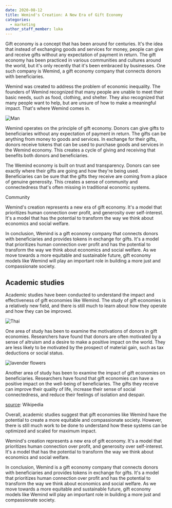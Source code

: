 ```yaml
---
date: 2020-08-12
title: Wemind's Creation: A New Era of Gift Economy
categories:
  - marketing
author_staff_member: luka
---
```

Gift economy is a concept that has been around for centuries. It's the idea that instead of exchanging goods and services for money, people can give and receive gifts without any expectation of payment in return. The gift economy has been practiced in various communities and cultures around the world, but it's only recently that it's been embraced by businesses. One such company is Wemind, a gift economy company that connects donors with beneficiaries.

Wemind was created to address the problem of economic inequality. The founders of Wemind recognized that many people are unable to meet their basic needs, such as food, clothing, and shelter. They also recognized that many people want to help, but are unsure of how to make a meaningful impact. That's where Wemind comes in.

![Man](https://source.unsplash.com/random/1500x1146)

Wemind operates on the principle of gift economy. Donors can give gifts to beneficiaries without any expectation of payment in return. The gifts can be anything from money to goods and services. In exchange for their gifts, donors receive tokens that can be used to purchase goods and services in the Wemind economy. This creates a cycle of giving and receiving that benefits both donors and beneficiaries.

The Wemind economy is built on trust and transparency. Donors can see exactly where their gifts are going and how they're being used. Beneficiaries can be sure that the gifts they receive are coming from a place of genuine generosity. This creates a sense of community and connectedness that's often missing in traditional economic systems.

Community

Wemind's creation represents a new era of gift economy. It's a model that prioritizes human connection over profit, and generosity over self-interest. It's a model that has the potential to transform the way we think about economics and social welfare.

In conclusion, Wemind is a gift economy company that connects donors with beneficiaries and provides tokens in exchange for gifts. It's a model that prioritizes human connection over profit and has the potential to transform the way we think about economics and social welfare. As we move towards a more equitable and sustainable future, gift economy models like Wemind will play an important role in building a more just and compassionate society.

## Academic studies

Academic studies have been conducted to understand the impact and effectiveness of gift economies like Wemind. The study of gift economies is a relatively new field, and there is still much to learn about how they operate and how they can be improved.

![Thai](https://source.unsplash.com/random/1500x1147)

One area of study has been to examine the motivations of donors in gift economies. Researchers have found that donors are often motivated by a sense of altruism and a desire to make a positive impact on the world. They are less likely to be motivated by the prospect of material gain, such as tax deductions or social status.

![lavender flowers](https://source.unsplash.com/random/1500x1148)

Another area of study has been to examine the impact of gift economies on beneficiaries. Researchers have found that gift economies can have a positive impact on the well-being of beneficiaries. The gifts they receive can improve their quality of life, increase their sense of social connectedness, and reduce their feelings of isolation and despair.

[source](https://en.wikipedia.org/wiki/History_of_marketing): Wikipedia

Overall, academic studies suggest that gift economies like Wemind have the potential to create a more equitable and compassionate society. However, there is still much work to be done to understand how these systems can be optimized and scaled for maximum impact.

Wemind's creation represents a new era of gift economy. It's a model that prioritizes human connection over profit, and generosity over self-interest. It's a model that has the potential to transform the way we think about economics and social welfare.

In conclusion, Wemind is a gift economy company that connects donors with beneficiaries and provides tokens in exchange for gifts. It's a model that prioritizes human connection over profit and has the potential to transform the way we think about economics and social welfare. As we move towards a more equitable and sustainable future, gift economy models like Wemind will play an important role in building a more just and compassionate society.